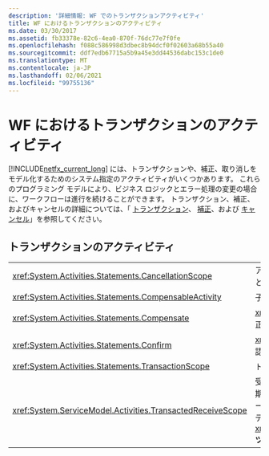```yaml
---
description: '詳細情報: WF でのトランザクションアクティビティ'
title: WF におけるトランザクションのアクティビティ
ms.date: 03/30/2017
ms.assetid: fb33378e-82c6-4ea0-870f-76dc77e7f0fe
ms.openlocfilehash: f088c586998d3dbec8b94dcf0f02603a68b55a40
ms.sourcegitcommit: ddf7edb67715a5b9a45e3dd44536dabc153c1de0
ms.translationtype: MT
ms.contentlocale: ja-JP
ms.lasthandoff: 02/06/2021
ms.locfileid: "99755136"
---
```

# <a name="transaction-activities-in-wf"></a>WF におけるトランザクションのアクティビティ

[!INCLUDE[netfx_current_long](../../../includes/netfx-current-long-md.md)] には、トランザクションや、補正、取り消しをモデル化するためのシステム指定のアクティビティがいくつかあります。 これらのプログラミング モデルにより、ビジネス ロジックとエラー処理の変更の場合に、ワークフローは進行を続けることができます。 トランザクション、補正、およびキャンセルの詳細については、「 [トランザクション](workflow-transactions.md)、 [補正](compensation.md)、および [キャンセル](modeling-cancellation-behavior-in-workflows.md)」を参照してください。  
  
## <a name="transaction-activities"></a>トランザクションのアクティビティ  
  
|||  
|-|-|  
|<xref:System.Activities.Statements.CancellationScope>|アクティビティの形式のキャンセル ロジックを、アクティビティとしても表される実行のメイン パスに関連付けます。|  
|<xref:System.Activities.Statements.CompensableActivity>|子アクティビティの補正をサポートします。|  
|<xref:System.Activities.Statements.Compensate>|<xref:System.Activities.Statements.CompensableActivity> の補正ハンドラーを明示的に呼び出します。|  
|<xref:System.Activities.Statements.Confirm>|<xref:System.Activities.Statements.CompensableActivity> の確認ハンドラーを明示的に呼び出します。|  
|<xref:System.Activities.Statements.TransactionScope>|トランザクションの境界を設定します。|  
|<xref:System.ServiceModel.Activities.TransactedReceiveScope>|受信したメッセージによって開始されるトランザクションの有効期間のスコープを設定します。 トランザクションは、開始メッセージでワークフローにフローすることも、メッセージの受信時にディスパッチャーが作成することも可能です。 **注:** は、 <xref:System.ServiceModel.Activities.TransactedReceiveScope> **ツールボックス** の [**メッセージング**] セクションにあります。|
